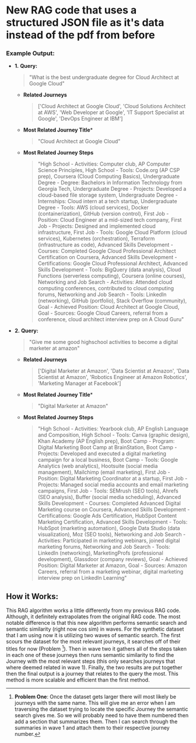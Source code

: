 # New RAG code that uses a structured JSON file as it's data instead of the pdf from before

### Example Output:

- **1.** **Query:**
	> "What is the best undergraduate degree for Cloud Architect at Google Cloud"
	- **Related Journeys**
		> ['Cloud Architect at Google Cloud', 'Cloud Solutions Architect at AWS', 'Web Developer at Google', 'IT Support Specialist at Google', 'DevOps Engineer at IBM']
	- **Most Related Journey Title***
		> "Cloud Architect at Google Cloud"
	- **Most Related Journey Steps**
		> "High School - Activities: Computer club, AP Computer Science Principles, High School - Tools: Code.org (AP CSP prep), Coursera (Cloud Computing Basics), Undergraduate Degree - Degree: Bachelors in Information Technology from Georgia Tech, Undergraduate Degree - Projects: Developed a cloud-based file storage system, Undergraduate Degree - Internships: Cloud intern at a tech startup, Undergraduate Degree - Tools: AWS (cloud services), Docker (containerization), GitHub (version control), First Job - Position: Cloud Engineer at a mid-sized tech company, First Job - Projects: Designed and implemented cloud infrastructure, First Job - Tools: Google Cloud Platform (cloud services), Kubernetes (orchestration), Terraform (infrastructure as code), Advanced Skills Development - Courses: Completed Google Cloud Professional Architect Certification on Coursera, Advanced Skills Development - Certifications: Google Cloud Professional Architect, Advanced Skills Development - Tools: BigQuery (data analysis), Cloud Functions (serverless computing), Coursera (online courses), Networking and Job Search - Activities: Attended cloud computing conferences, contributed to cloud computing forums, Networking and Job Search - Tools: LinkedIn (networking), GitHub (portfolio), Stack Overflow (community), Goal - Achieved Position: Cloud Architect at Google Cloud, Goal - Sources: Google Cloud Careers, referral from a conference, cloud architect interview prep on A Cloud Guru"

- **2.** **Query:**
	> "Give me some good highschool activities to become a digital marketer at amazon"
	- **Related Journeys**
		> ['Digital Marketer at Amazon', 'Data Scientist at Amazon', 'Data Scientist at Amazon', 'Robotics Engineer at Amazon Robotics', 'Marketing Manager at Facebook']
	- **Most Related Journey Title***
		> "Digital Marketer at Amazon"
	- **Most Related Journey Steps**
		> "High School - Activities: Yearbook club, AP English Language and Composition, High School - Tools: Canva (graphic design), Khan Academy (AP English prep), Boot Camp - Program: Digital Marketing Boot Camp at BrainStation, Boot Camp - Projects: Developed and executed a digital marketing campaign for a local business, Boot Camp - Tools: Google Analytics (web analytics), Hootsuite (social media management), Mailchimp (email marketing), First Job - Position: Digital Marketing Coordinator at a startup, First Job - Projects: Managed social media accounts and email marketing campaigns, First Job - Tools: SEMrush (SEO tools), Ahrefs (SEO analysis), Buffer (social media scheduling), Advanced Skills Development - Courses: Completed Advanced Digital Marketing course on Coursera, Advanced Skills Development - Certifications: Google Ads Certification, HubSpot Content Marketing Certification, Advanced Skills Development - Tools: HubSpot (marketing automation), Google Data Studio (data visualization), Moz (SEO tools), Networking and Job Search - Activities: Participated in marketing webinars, joined digital marketing forums, Networking and Job Search - Tools: LinkedIn (networking), MarketingProfs (professional development), Glassdoor (company reviews), Goal - Achieved Position: Digital Marketer at Amazon, Goal - Sources: Amazon Careers, referral from a marketing webinar, digital marketing interview prep on LinkedIn Learning"

## How it Works:

This RAG algorithm works a little differently from my previous RAG code. Although, it definitely extrapolates from the original RAG code. The most notable difference is that this new algorithm performs semantic search and semantic similarity (right now cos sim) in waves. For the synthetic dataset that I am using now it is utilizing two waves of semantic search. The first scours the dataset for the most relevant journeys, it searches off of their titles for now (Problem [^1]). Then in wave two it gathers all of the steps taken in each one of these journeys then runs semantic similarity to find the Journey with the most relevant steps (this only searches journeys that where deemed related in wave 1). Finally, the two results are put together then the final output is a journey that relates to the query the most. This method is more scalable and efficient than the first method.

[^1]: **Problem One**: Once the dataset gets larger there will most likely be journeys with the same name. This will give me an error when I am traversing the dataset trying to locate the specific Journey the semantic search gives me. So we will probably need to have them numbered then add a section that summarizes them. Then I can search through the summaries in wave 1 and attach them to their respective journey number.